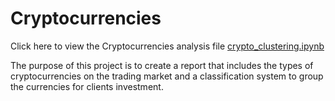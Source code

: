 # Cryptocurrencies

Click here to view the Cryptocurrencies analysis file [crypto_clustering.ipynb](crypto_clustering.ipynb)

The purpose of this project is to create a report that includes the types of cryptocurrencies on the trading market and a classification system to group the currencies for clients investment. 
